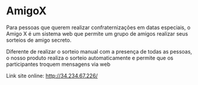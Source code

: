 # AmigoX

Para pessoas que querem realizar confraternizações em datas especiais, o Amigo X é um sistema web que permite um grupo de amigos realizar
seus sorteios de amigo secreto.

Diferente de realizar o sorteio manual com a presença de todas as pessoas, o nosso produto realiza o sorteio automaticamente e permite que os participantes troquem mensagens via web

Link site online: <a href="http://34.234.67.226/" target="_blank">http://34.234.67.226/</a>
